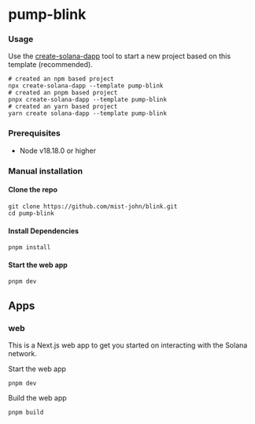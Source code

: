 # pump-blink

### Usage

Use the [create-solana-dapp](https://github.com/solana-developers/create-solana-dapp) tool to start a new project based on this template (recommended).

```shell
# created an npm based project
npx create-solana-dapp --template pump-blink
# created an pnpm based project
pnpx create-solana-dapp --template pump-blink
# created an yarn based project
yarn create solana-dapp --template pump-blink
```

### Prerequisites

-   Node v18.18.0 or higher

### Manual installation

#### Clone the repo

```shell
git clone https://github.com/mist-john/blink.git
cd pump-blink
```

#### Install Dependencies

```shell
pnpm install
```

#### Start the web app

```
pnpm dev
```

## Apps

### web

This is a Next.js web app to get you started on interacting with the Solana network.

Start the web app

```shell
pnpm dev
```

Build the web app

```shell
pnpm build
```

